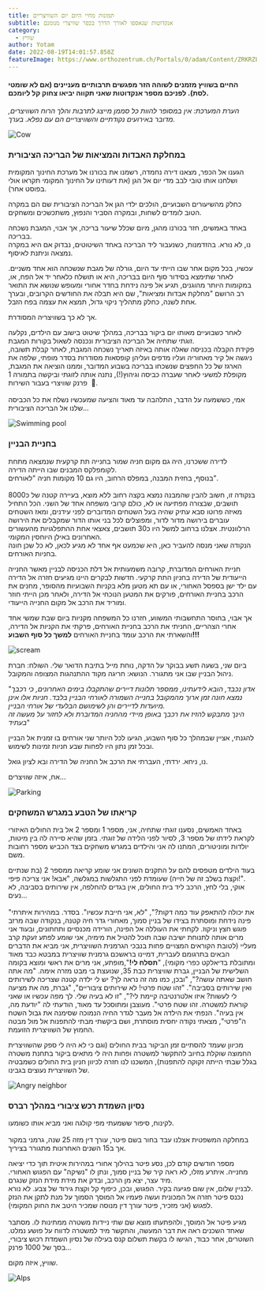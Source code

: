 ```yaml
---
title: תמונות מחיי היום יום השוויצריים
subtitle: אנקדוטות שנאספו לאורך הדרך בכפר שוויצרי מנומנם
category:
  - שוויץ
author: Yotam
date: 2022-08-19T14:01:57.858Z
featureImage: https://www.orthozentrum.ch/Portals/0/adam/Content/ZRKRZL8VgUOdlQFK69Ocnw/Image/Cham%20aerial%20view.bmp?w=1200
---
```

#### החיים בשוויץ מזמנים לשוהה הזר מפגשים תרבותיים מעניינים (אם לא שומטי לסת). לפניכם מספר אנקדוטות שאני תקווה יביאו צחוק קל ליומכם.

*הערת המערכת: אין במסופר להוות כל סממן מייצג לתרבות והלך הרוח השוויצרים, מדובר באירועים נקודתיים והשוויצריים הם עם נפלא. בערך.*

![Cow](https://media.giphy.com/media/kdicjggNCgM10dtqvO/giphy.gif "Happy cow")

### במחלקת האבדות והמציאות של הבריכה הציבורית

הגענו אל הכפר, מצאנו דירה נחמדה, רשמנו את בכורנו אל מערכת החינוך המקומית ושלחנו אותו טובי לבב מדי יום אל הגן (את דעותינו על החינוך המקומי תקראו אולי בפוסט אחר).

כחלק מהשיעורים השבועיים, הולכים ילדי הגן אל הבריכה הציבורית שם הם במקרה הטוב לומדים לשחות, ובמקרה הסביר והנפוץ, משתכשכים ומשחקים.

באחד באמשים, חזר בכורנו מהגן, מיום שכלל שיעור בריכה, אך אבוי, המגבת נשכחה בבריכה.\
נו, לא נורא. בהזדמנות, כשנעבור ליד הבריכה באחד השיטוטים, נבדוק אם היא במקרה נמצאה וניתנת לאיסוף.

עכשיו, בכל מקום אחר שבו הייתי עד היום, גורלה של מגבת שנשכחה הוא אחד משניים. לאחר שתימצא בסידור סוף היום בבריכה, היא או תושלח כלאחר יד אל הפח, או, במקומות היותר מהוגנים, תגיע אל פינה נידחת בחדר אחורי ומעופש שנושא את התואר רב הרושם "מחלקת אבדות ומציאות", שם היא תבלה את החודשים הקרובים, ובערך אחת לשנה, כחלק מתהליך ניקוי גדול, תמצא את עצמה בפח הזבל.

אך לא כך בשוויצריה המסודרת.

לאחר כשבועיים מאותו יום ביקור בבריכה, במהלך שיטוט בישוב עם הילדים, נקלעה זוגתי שתחיה אל הבריכה הציבורית ונכנסה לשאול בקורות המגבת.\
פקידת הקבלה בכניסה שאלה אותה באיזה תאריך נשכחה המגבת, לאחר קבלת תשובה, ניגשה אל קיר מאחוריה ועליו מדפים ועליהן קופסאות מסודרות בסדר מופתי, שלפה את הארגז של כל החפצים שנשכחו בבריכה בשבוע המדובר, וממנו הוציאה את המגבת, מקופלת למשעי לאחר שעברה כביסה וגיהוץ(!), נתנה אותה לזוגתי וביקשה בתמורה 1 פרנק שוויצרי בעבור השירות  🤷.\
\
אמי, כששמעה על הדבר, התלהבה עד מאוד והציעה שמעכשיו נשלח את כל הכביסה שלנו אל הבריכה הציבורית...

![Swimming pool](https://images.unsplash.com/photo-1603589138334-be34651248b0?ixlib=rb-1.2.1&ixid=MnwxMjA3fDB8MHxwaG90by1wYWdlfHx8fGVufDB8fHx8&auto=format&fit=crop&w=1505&q=80 "Photo by @katie_s (unsplash)")

### בחניית הבניין

לדירה ששכרנו, היה גם מקום חניה שמור בחנייה תת קרקעית שנמצאה מתחת לקומפלקס המבנים שבו הייתה הדירה.\
בנוסף, בחזית המבנה, במפלס הרחוב, היו גם 10 מקומות חניה "לאורחים".\
\
בנקודה זו, חשוב להבין שהמבנה נמצא בקצה רחוב ללא מוצא, בעיירה קטנה של כ8000 תושבים, שבצורה מפתיעה או לא, כולם קרובי משפחה אחד של השני. הכל התחיל מאיזה פרוטו סבא עתיק שהיה בעל השטחים המדוברים לפני עידנים, ומאז השטחים עוברים בירושה מדור לדור, ומפוצלים לכל בני אותו הדור שמקבלים את הירושה הרלוונטית. אצלנו ברחוב למשל היו כ30 תושבים, צאצאי אחת ההתפלגויות מהעשורים האחרונים באילן היוחסין המקומי.\
הנקודה שאני מנסה להעביר כאן, היא שכמעט אף אחד לא מגיע לכאן, לא כל שכן חונה בחניות האורחים. 

חניית האורחים המדוברת, קרובה משמעותית אל דלת הכניסה לבניין מאשר החנייה הייעודית של הדירה בחניון התת קרקעי. חדשות לבקרים היינו מגיעים חזרה אל הדירה עם ילד ישן בספסל האחורי, או עם תא מטען מלא בקניות השבועיות מהסופר, מחנים את הרכב בחניית האורחים, פורקים את המטען הנוכחי אל הדירה, ולאחר מכן הייתי חוזר ומוריד את הרכב אל מקום החנייה הייעודי.

אך אבוי, בחוסר התחשבותי המשווע, חזרנו כל המשפחה מקניות ביום שבת שמשי אחד אחרי הצהריים, החניתי את הרכב בחניית האורחים, פרקתי את הקניות אל הדירה, והשארתי את הרכב עומד בחניית האורחים **למשך כל סוף השבוע!!!**

![scream](https://external-content.duckduckgo.com/iu/?u=https%3A%2F%2Fmedia1.giphy.com%2Fmedia%2F8gUuuZYlIClT9Ps7P3%2Fsource.gif&f=1&nofb=1 "The horror")

ביום שני, בשעה תשע בבוקר על הדקה, נוחת מייל בתיבת הדואר שלי. השולח: חברת ניהול הבניין שבו אני מתגורר. הנושא: חריגה מקוד ההתנהגות המצופה והמקובל.

"*אדון נכבד, הובא לידעתינו, ממספר תלונות דיירים שהתקבלו בימים האחרונים, כי רכבך נמצא חונה זמן ארוך מהמקובל בחנייה השמורה לאורחי הבניין בלבד. חניות אלו אינן מיועדות לדיירים והן לשימושם הבלעדי של אורחי הבניין.*\
*הינך מתבקש להזיז את רכבך באופן מיידי מהחניה המדוברת ולא לחזור על מעשה זה בעתיד*"

להגנתי, אציין שבמהלך כל סוף השבוע, הגיעו לכל היותר שני אורחים בו זמנית אל הבניין ובכל זמן נתון היו לפחות שבע חניות זמינות לשימוש.

נו, ניחא. ירדתי, העברתי את הרכב אל החניה של הדירה ובא לציון גואל.

אח, איזה שוויצרים...

![Parking](https://images.unsplash.com/photo-1576421092266-cb93079b3e82?ixlib=rb-1.2.1&ixid=MnwxMjA3fDB8MHxwaG90by1wYWdlfHx8fGVufDB8fHx8&auto=format&fit=crop&w=1527&q=80 "Photo by Krzysztof Kotkowicz (unsplash)")

### קריאתו של הטבע במגרש המשחקים

באחד האמשים, נסענו זוגתי שתחיה, אני, מספר 1 ומספר 2 אל בית החולים האיזורי לקראת לידתו של מספר 3, לסיור לפני הלידה של זוגתי. בזמן שהיא סיירה לה בין מיטות, יולדות ומוניטורים, המתנו לה אני והילדים במגרש משחקים בצד הכביש מספר רחובות משם.

בעוד הילדים מטפסים להם על התקנים השונים אני שומע קריאה ממספר 2 (בת שנתיים וקצת בשלב זה של חייה) שעומדת לפני התגלשות במגלשה, "אבא! אני צריכה פיפי!".\
אוקי, בלי לחץ, הרכב ליד בית החולים, אין בגדים להחלפה, אין שירותים בסביבה, לא נעים...\
\
"את יכולה להתאפק עוד כמה דקות?", "לא, אני חייבת עכשיו". בסדר. במהירות איתרתי פינה נידחת ומוסתרת בצידו של בניין סמוך, מאחורי גדר חיה קטנה, בנקודה שבה מרזב פוגש חצץ וניקוז. לקחתי את העוללה אל הפינה, הורידה מכנסיים ותחתונים, ובעוד אני מרים אותה לתנוחת ישיבה שבה תוכל להטיל את מימיה, אני שומע לפתע זעקת קרב מעליי (לטובת הקוראים המצויים פחות בנבכי הגרמנית השוויצרית, אני מביא את הדברים הבאים בתרגומם לעברית, דמיינו בראשכם גרמנית שוויצרית במבטא כבד מאוד ומתובלת בדיאלקט כפרי מקומי), "**תסלח לי!**",מופתע, אני מרים את ראשי ומוצא בקומה השלישית של הבניין, גברת שוויצרית כבת 35, שנועצת בי מבט מזרה אימה. "מה אתה חושב שאתה עושה?", "ובכן, כמו מה זה נראה לך? יש לי ילדה קטנה שצריכה לשירותים ואין שירותים בסביבה". "זהו שטח פרטי! לא שירותים ציבוריים", "גברת, מה את מציעה לי לעשות? איזו אלטרנטיבה קיימת לי?", "זו לא בעיה שלי. לך מפה עכשיו או שאני קוראת למשטרה. זהו שטח פרטי". מעוצבן ומתוסכל עד מאוד, הודעתי לה "יודעת מה, אין בעיה". הנפתי את הילדה אל מעבר לגדר החיה הנמוכה שסימנה את גבול השטח ה"פרטי", מצאתי נקודה יחסית מוסתרת, ושם ביקשתי מבתי להתפנות אל מול מבטה החמוץ של השוויצרית הזועמת.

מכיוון שעמד להסתיים זמן הביקור בבית החולים (וגם כי לא היה לי ספק שהשוויצרית החמוצה שוקלת בחיוב להתקשר למשטרה ופחות היה לי מתאים ביקור בתחנת משטרה בגלל שבתי הייתה זקוקה להתפנות), המשכנו לנו חזרה לכיוון חניון בית החולים כשמבטיה של השוויצרית נעוצים בגבינו.

![Angry neighbor ](https://external-content.duckduckgo.com/iu/?u=https%3A%2F%2Fmedia2.giphy.com%2Fmedia%2FrGKJuS1niGx1e%2Fgiphy.gif&f=1&nofb=1 "Angry neighbor")

### נסיון השמדת רכש ציבורי במהלך רברס

לקינוח, סיפור ששמעתי מפי קולגה ואני מביא אותו כשומעו.\
\
במחלקה המשפטית אצלנו עבד בחור בשם פיטר, עורך דין מזה 25 שנה, גרמני במקור אך ב15 השנים האחרונות מתגורר בציריך.

מספר חודשים קודם לכן, נסע פיטר בהילוך אחורי במהירות איטית תוך כדי יציאה מחנייה. איתרע מזלו, לא ראה קיר של בניין סמוך, ונתן לו "נשיקה" עם הפגוש האחורי. מיד עצר, יצא מן הרכב, ובדק את מידת מידת הנזק שנגרם.\
לבניין שלום, אין שום פגיעה בקיר. הפגוש, ובכן, כיפוף קל וקצת גירוד של צבע. לא נורא.\
נכנס פיטר חזרה אל המכונית ועשה פעמיו אל המוסך הסמוך על מנת לתקן את הנזק לפגוש (אני מזכיר, פיטר עורך דין מנוסה שמכיר היטב את החוק המקומי).\
\
מגיע פיטר אל המוסך, ולהפתעתו מוצא שם שתי ניידות משטרה ממתינות לו. מסתבר שאחד השכנים ראה את דבר המעשה, והתקשר מיד למשטרה לדווח על פושע נמלט. השוטרים, אחר כבוד, הגישו לו בקשת תשלום קנס בעילה של נסיון השמדת רכוש ציבורי, בסך של 1000 פרנק...

שוויץ, איזה מקום.

![Alps](https://images.unsplash.com/photo-1527668752968-14dc70a27c95?ixlib=rb-1.2.1&ixid=MnwxMjA3fDB8MHxwaG90by1wYWdlfHx8fGVufDB8fHx8&auto=format&fit=crop&w=1170&q=80 "Photo by Ricardo Gomez Angel (unsplash)")